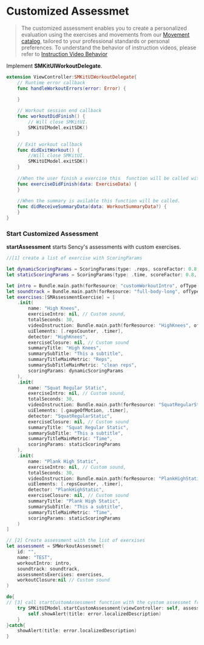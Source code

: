 # Customized Assessmet

> The customized assessment enables you to create a personalized evaluation using the exercises and movements from our [Movement catalog](https://github.com/sency-ai/smkit-sdk/blob/main/SDK-Movement-Catalog.md), tailored to your professional standards or personal preferences.
> To understand the behavior of instruction videos, please refer to [Instruction Video Behavior](https://github.com/sency-ai/smkit-ui-ios-demo/blob/main/InstructionVideoBehavior.md)


Implement **SMKitUIWorkoutDelegate**.
```Swift
extension ViewController:SMKitUIWorkoutDelegate{
    // Runtime error callback
    func handleWorkoutErrors(error: Error) {
        
    }

    // Workout session end callback
    func workoutDidFinish() {
        // Will close SMKitUI.
        SMKitUIModel.exitSDK()
    }

    // Exit workout callback
    func didExitWorkout() {
        //Will close SMKitUI.
        SMKitUIModel.exitSDK()
    }
    
    //When the user finish a exercise this  function will be called with the exercise data.
    func exerciseDidFinish(data: ExerciseData) {
    }
    
    //When the summary is avilable this function will be called.
    func didReceiveSummaryData(data: WorkoutSummaryData?) {
    }
}
```

### Start Customized Assessment
**startAssessment** starts Sency's assessments with custom exercises.
```Swift
//[1] create a list of exercise with ScoringParams

let dynamicScoringParams = ScoringParams(type: .reps, scoreFactor: 0.8, targetTime: nil, targetReps: 10, targetRom: nil)
let staticScoringParams = ScoringParams(type: .time, scoreFactor: 0.8, targetTime: 10, targetReps: 0, targetRom: nil)

let intro = Bundle.main.path(forResource: "customWorkoutIntro", ofType: "mp3")
let soundtrack = Bundle.main.path(forResource: "full-body-long", ofType: "mp3")
let exercises:[SMAssessmentExercise] = [
    .init(
        name: "High Knees",
        exerciseIntro: nil, // Custom sound,
        totalSeconds: 30,
        videoInstruction: Bundle.main.path(forResource: "HighKnees", ofType: "mp4"),
        uiElements: [.repsCounter, .timer],
        detector: "HighKnees",
        exerciseClosure: nil, // Custom sound
        summaryTitle: "High Knees",
        summarySubTitle: "This a subtitle",
        summaryTitleMainMetric: "Reps",
        summarySubTitleMainMetric: "clean reps",
        scoringParams: dynamicScoringParams
    ),
    .init(
        name: "Squat Regular Static",
        exerciseIntro: nil, // Custom sound,
        totalSeconds: 30,
        videoInstruction: Bundle.main.path(forResource: "SquatRegularStatic", ofType: "mp4"),
        uiElements: [.gaugeOfMotion, .timer],
        detector: "SquatRegularStatic",
        exerciseClosure: nil, // Custom sound
        summaryTitle: "Squat Regular Static",
        summarySubTitle: "This a subtitle",
        summaryTitleMainMetric: "Time",
        scoringParams: staticScoringParams
    ),
    .init(
        name: "Plank High Static",
        exerciseIntro: nil, // Custom sound,
        totalSeconds: 30,
        videoInstruction: Bundle.main.path(forResource: "PlankHighStatic", ofType: "mp4"),
        uiElements: [.repsCounter, .timer],
        detector: "PlankHighStatic",
        exerciseClosure: nil, // Custom sound
        summaryTitle: "Plank High Static",
        summarySubTitle: "This a subtitle",
        summaryTitleMainMetric: "Time",
        scoringParams: staticScoringParams
    )
]

// [2] Create assessment with the list of exerxises
let assessment = SMWorkoutAssessmet(
    id: "",
    name: "TEST",
    workoutIntro: intro,
    soundtrack: soundtrack,
    assessmentsExercises: exercises,
    workoutClosure:nil // Custom sound
)

do{
// [3] call startCustomAssessment function with the cystom assessmet from step 2
    try SMKitUIModel.startCustomAssessment(viewController: self, assessment: assessment, delegate: self) { error in
        self.showAlert(title: error.localizedDescription)
    }
}catch{
    showAlert(title: error.localizedDescription)
}
```
